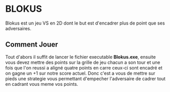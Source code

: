 # BLOKUS
Blokus est un jeu VS en 2D dont le but est d'encadrer plus de point que ses adversaires.
## Comment Jouer
Tout d'abors il suffit de lancer le fichier executable **Blokus.exe**, ensuite vous devez mettre des points sur la grille de jeu 
chacun a son tour et une fois que l'on reussi a aligné quatre points en carre ceux-ci sont encadré et on gagne un +1  sur notre score
actuel. Donc c'est a vous de mettre sur pieds une strategie vous permettant d'empecher l'adversaire de cadrer tout en cadrant vous meme vos points.
